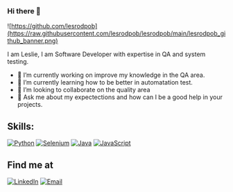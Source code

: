 ### Hi there 👋
![https://github.com/lesrodpob](https://raw.githubusercontent.com/lesrodpob/lesrodpob/main/lesrodpob_github_banner.png)

I am Leslie, I am Software Developer with expertise in QA and system testing. 
- 🔭 I’m currently working on improve my knowledge in the QA area.
- 🌱 I’m currently learning how to be better in automatation test. 
- 👯 I’m looking to collaborate on the quality area
- 💬 Ask me about my expectections and how can I be a good help in your projects.

## Skills:
[![Python](https://img.shields.io/badge/Python-yellow?style=for-the-badge&logo=python&logoColor=white&labelColor=101010)]()
[![Selenium](https://img.shields.io/badge/Selenium-4479A1?style=for-the-badge&logo=selenium&logoColor=white&labelColor=101010)]()
[![Java](https://img.shields.io/badge/Java-007396?style=for-the-badge&logo=java&logoColor=white&labelColor=101010)]()
[![JavaScript](https://img.shields.io/badge/JavaScript-F7DF1E?style=for-the-badge&logo=javascript&logoColor=white&labelColor=101010)]()
</br>

## Find me at
[![LinkedIn](https://img.shields.io/badge/LinkedIn-lesrodpob-0077B5?style=for-the-badge&logo=linkedin&logoColor=white&labelColor=101010)]()
[![Email](https://img.shields.io/badge/email-lesrodpob@gmail.com-0077B5?style=for-the-badge&logo=gmail&logoColor=white&labelColor=101010)]()
</br>
<!--
**lesrodpob/lesrodpob** is a ✨ _special_ ✨ repository because its `README.md` (this file) appears on your GitHub profile.

Here are some ideas to get you started:

- 🔭 I’m currently working on improve my knowledge in the QA area.
- 🌱 I’m currently learning how to be better in automatation test. 
- 👯 I’m looking to collaborate on the quality area
- 💬 Ask me about my expectections and how can I be a good help in your projects.
- 📫 How to reach me: lesrodpob@gmail.com
-->
